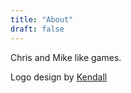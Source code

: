 ```yaml
---
title: "About"
draft: false
---
```


Chris and Mike like games.

Logo design by [Kendall](https://www.kdkronerphoto.com/)